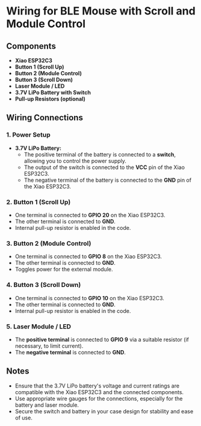 # Wiring for BLE Mouse with Scroll and Module Control  

## Components  
- **Xiao ESP32C3**  
- **Button 1 (Scroll Up)**  
- **Button 2 (Module Control)**  
- **Button 3 (Scroll Down)**  
- **Laser Module / LED**  
- **3.7V LiPo Battery with Switch**  
- **Pull-up Resistors (optional)**  

## Wiring Connections  

### 1. Power Setup  
- **3.7V LiPo Battery:**  
  - The positive terminal of the battery is connected to a **switch**, allowing you to control the power supply.  
  - The output of the switch is connected to the **VCC** pin of the Xiao ESP32C3.  
  - The negative terminal of the battery is connected to the **GND** pin of the Xiao ESP32C3.  

### 2. Button 1 (Scroll Up)  
- One terminal is connected to **GPIO 20** on the Xiao ESP32C3.  
- The other terminal is connected to **GND**.  
- Internal pull-up resistor is enabled in the code.  

### 3. Button 2 (Module Control)  
- One terminal is connected to **GPIO 8** on the Xiao ESP32C3.  
- The other terminal is connected to **GND**.  
- Toggles power for the external module.  

### 4. Button 3 (Scroll Down)  
- One terminal is connected to **GPIO 10** on the Xiao ESP32C3.  
- The other terminal is connected to **GND**.  
- Internal pull-up resistor is enabled in the code.  

### 5. Laser Module / LED  
- The **positive terminal** is connected to **GPIO 9** via a suitable resistor (if necessary, to limit current).  
- The **negative terminal** is connected to **GND**.  

## Notes  
- Ensure that the 3.7V LiPo battery's voltage and current ratings are compatible with the Xiao ESP32C3 and the connected components.  
- Use appropriate wire gauges for the connections, especially for the battery and laser module.  
- Secure the switch and battery in your case design for stability and ease of use.  
